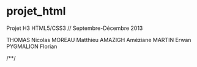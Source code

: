 projet_html
===========

Projet H3 HTML5/CSS3 // Septembre-Décembre 2013

THOMAS Nicolas
MOREAU Matthieu
AMAZIGH Améziane
MARTIN Erwan
PYGMALION Florian

/**/

